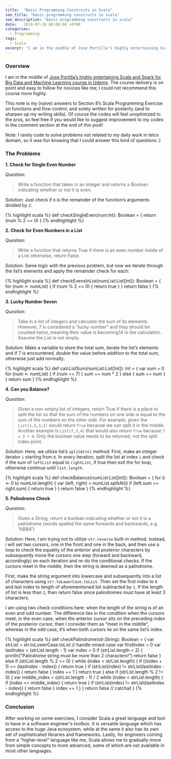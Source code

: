 ```yaml
---
title:  "Basic Programming Constructs in Scala"
seo_title: "basic programming constructs in scala"
seo_description: "basic programming constructs in scala"
date:   2019-07-20 00:00:00 +0700
categories:
  - Programming
tags:
  - Scala
excerpt: "I am in the middle of Jose Portilla’s highly entertaining Scala and Spark for Big Data and Machine Learning course in Udemy. ....."
---
```

### Overview
I am in the middle of [Jose Portilla’s highly entertaining Scala and Spark for Big Data and Machine Learning course in Udemy](https://www.udemy.com/course/scala-and-spark-for-big-data-and-machine-learning/). The course delivery is on point and easy to follow for novices like me; I could not recommend this course more highly.

This note is my (naive) answers to Section 8’s Scala Programming Exercise on functions and flow control, and solely written for posterity (and to sharpen up my writing skills). Of course the codes will feel unoptimized to the pros, so feel free if you would like to suggest improvement to my codes in the comment section at the end of this post!

Note: I rarely code to solve problems not related to my daily work in telco domain, so it was fun knowing that I could answer this kind of questions :)

### The Problems

**1. Check for Single Even Number**

_Question_:
> Write a function that takes in an integer and returns a Boolean indicating whether or not it is even.

_Solution_:
Just check if `0` is the remainder of the function’s arguments divided by `2`:

{% highlight scala %}
def checkSingleEven(num:Int): Boolean = {
  return (num % 2 == 0)
}
{% endhighlight %}

**2. Check for Even Numbers in a List**

_Question_:
> Write a function that returns True if there is an even number inside of a List otherwise, return False.

_Solution_:
Same logic with the previous problem, but now we iterate through the list’s elements and apply the remainder check for each:

{% highlight scala %}
def checkEvensInList(numList:List[Int]): Boolean = {
  for (num <- numList) {
    if (num % 2 == 0) {
      return true
    }
  }
  return false
}
{% endhighlight %}

**3. Lucky Number Seven**

_Question_:
> Take in a list of integers and calculate the sum of its elements. However, 7 is considered a “lucky number” and they should be counted twice, meaning their value is becoming14 in the calculation. Assume the List is not empty.

_Solution_:
Make a variable to store the total sum, iterate the list’s elements and if 7 is encountered, double the value before addition to the total sum, otherwise just add normally:

{% highlight scala %}
def calcListSum(numList:List[Int]): Int = {
  var sum = 0
  for (num <- numList) {
    if (num == 7) {
      sum += num * 2
    }
    else {
      sum += num
    }
  }
  return sum
}
{% endhighlight %}

**4. Can you Balance?**

_Question_:
> Given a non-empty list of integers, return True if there is a place to split the list so that the sum of the numbers on one side is equal to the sum of the numbers on the other side. For example, given the `List(1,5,3,3)` would return `True` because we can split it in the middle. Another example is `List(7,3,4)` that would also return `True` because `7 = 3 + 4`. Only the boolean value needs to be returned, not the split index point.

_Solution_:
Here, we utilize list’s `splitAt(n)` method: First, make an integer iterator `i` starting from `0`. In every iteration, split the list at index `i` and check if the sum of `leftList` equal to `rightList`, if true then exit the for loop, otherwise continue until `list.length`.

{% highlight scala %}
def checkBalance(numList:List[Int]): Boolean = {
  for (i <- 0 to numList.length) {
    var (left, right) = numList.splitAt(i)
    if (left.sum == right.sum) {
      return true
    }
  }
  return false
}
{% endhighlight %}

**5. Palindrome Check**

_Question_:
> Given a String, return a boolean indicating whether or not it is a palindrome (words spelled the same forwards and backwards, e.g. “ABBA”)

_Solution_:
Here, I am trying not to utilize `str.reverse` built-in method. Instead, i will set two cursors, one in the front and one in the back, and then use a loop to check the equality of the anterior and posterior characters by subsequently move the cursors one step (forward and backward, accordingly) on each iteration and re-do the conditional checks. If the cursors meet in the middle, then the string is deemed as a palindrome.

First, make the string argument into lowercase and subsequently into a list of characters using `str.toLowerCase.toList`. Then set the first index to `0` and last index to length of aforementioned list subtracted by `1`. If the length of list is less than `2`, then return false since palindromes must have at least 3 characters.

I am using two check conditions here: when the length of the string is of an even and odd number. The difference lies in the condition when the cursors meet, in the even case, when the anterior cursor sits on the preceding index of the posterior cursor, then I consider them as “meet in the middle”, whereas in the odd case, it’s when both cursors lie on the same list’s index.

{% highlight scala %}
def checkPalindrome(str:String): Boolean = {
  var strList = str.toLowerCase.toList // handle mixed case
  var firstIndex = 0
  var lastIndex = (strList.length - 1)
  var index = 0
  if (strList.length < 2) {
    println("Palindrome string must be more than 2 characters!")
    return false
  } else if (strList.length % 2 == 0) {
    while (index < strList.length) {
      if ((index + 1) == (lastIndex - index)) {
        return true
      }
      if (strList(index) != strList(lastIndex - index)) {
        return false
      }
      index += 1
    }
    return true
  } else if (strList.length % 2 != 0) {
    var middle_index = (strList.length - 1) / 2
    while (index < strList.length) {
      if (index == middle_index) {
        return true
      }
      if (strList(index) != strList(lastIndex - index)) {
        return false
      }
      index += 1
    }
  }
  return false // catchall
}
{% endhighlight %}

### Conclusion
After working on some exercises, I consider Scala a great language and tool to have in a software engineer's toolbox. It is versatile language which has access to the huge Java ecosystem, while at the same it also has its own set of sophisticated libraries and frameworks. Lastly, for engineers coming from a "higher-level" language like me, Scala allows me to gradually move from simple concepts to more advanced, some of which are not available in most other languages.